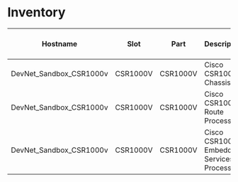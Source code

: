 # Inventory
| Hostname | Slot | Part | Description | Serial Number | Virtual ID | Subslot | Subslot Part | Subslot Description | Subslot Serial Number | SubSlot Virtual ID |
| -------- | ---- | ---- | ----------- | ------------- | ---------- | ------- | ------------ | ------------------- | --------------------- | ------------------ |
| DevNet_Sandbox_CSR1000v | CSR1000V | CSR1000V | Cisco CSR1000V Chassis | 9ZBEJQO6OFH | V00 | N/A | N/A | N/A | N/A | N/A |
| DevNet_Sandbox_CSR1000v | CSR1000V | CSR1000V | Cisco CSR1000V Route Processor | JAB1303001C | V00 | N/A | N/A | N/A | N/A | N/A |
| DevNet_Sandbox_CSR1000v | CSR1000V | CSR1000V | Cisco CSR1000V Embedded Services Processor |  |  | N/A | N/A | N/A | N/A | N/A |
